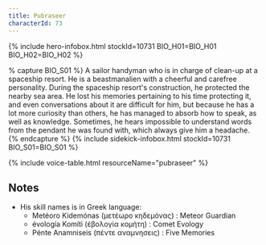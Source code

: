 ```yaml
---
title: Pubraseer
characterId: 73
---
```


{% include hero-infobox.html stockId=10731 BIO_H01=BIO_H01 BIO_H02=BIO_H02 %}

% capture BIO_S01 %}
A sailor handyman who is in charge of clean-up at a spaceship resort. He is a beastmanalien with a cheerful and carefree personality. 
During the spaceship resort's construction, he protected the nearby sea area. 
He lost his memories pertaining to his time protecting it, and even conversations about it are difficult for him, 
but because he has a lot more curiosity than others, he has managed to absorb how to speak, as well as knowledge. 
Sometimes, he hears impossible to understand words from the pendant he was found with, which always give him a headache.
{% endcapture %}
{% include sidekick-infobox.html stockId=10731 BIO_S01=BIO_S01 %}

{% include voice-table.html resourceName="pubraseer"
%}

## Notes
- His skill names is in Greek language:
  - Metéoro Kidemónas (μετέωρο κηδεμόνας) : Meteor Guardian
  - évología Komíti (έβολογία κομήτη) : Comet Evology
  - Pénte Anamniseis (πέντε αναμνησεις) : Five Memories
